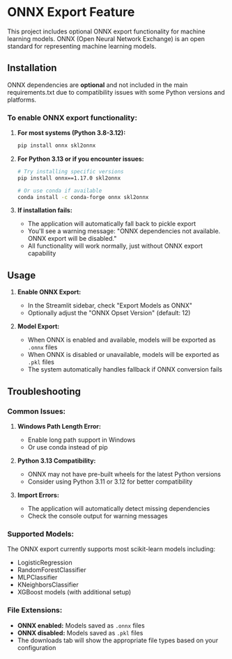# ONNX Export Feature

This project includes optional ONNX export functionality for machine learning models. ONNX (Open Neural Network Exchange) is an open standard for representing machine learning models.

## Installation

ONNX dependencies are **optional** and not included in the main requirements.txt due to compatibility issues with some Python versions and platforms.

### To enable ONNX export functionality:

1. **For most systems (Python 3.8-3.12):**
   ```bash
   pip install onnx skl2onnx
   ```

2. **For Python 3.13 or if you encounter issues:**
   ```bash
   # Try installing specific versions
   pip install onnx==1.17.0 skl2onnx
   
   # Or use conda if available
   conda install -c conda-forge onnx skl2onnx
   ```

3. **If installation fails:**
   - The application will automatically fall back to pickle export
   - You'll see a warning message: "ONNX dependencies not available. ONNX export will be disabled."
   - All functionality will work normally, just without ONNX export capability

## Usage

1. **Enable ONNX Export:**
   - In the Streamlit sidebar, check "Export Models as ONNX"
   - Optionally adjust the "ONNX Opset Version" (default: 12)

2. **Model Export:**
   - When ONNX is enabled and available, models will be exported as `.onnx` files
   - When ONNX is disabled or unavailable, models will be exported as `.pkl` files
   - The system automatically handles fallback if ONNX conversion fails

## Troubleshooting

### Common Issues:

1. **Windows Path Length Error:**
   - Enable long path support in Windows
   - Or use conda instead of pip

2. **Python 3.13 Compatibility:**
   - ONNX may not have pre-built wheels for the latest Python versions
   - Consider using Python 3.11 or 3.12 for better compatibility

3. **Import Errors:**
   - The application will automatically detect missing dependencies
   - Check the console output for warning messages

### Supported Models:

The ONNX export currently supports most scikit-learn models including:
- LogisticRegression
- RandomForestClassifier
- MLPClassifier
- KNeighborsClassifier
- XGBoost models (with additional setup)

### File Extensions:

- **ONNX enabled:** Models saved as `.onnx` files
- **ONNX disabled:** Models saved as `.pkl` files
- The downloads tab will show the appropriate file types based on your configuration 